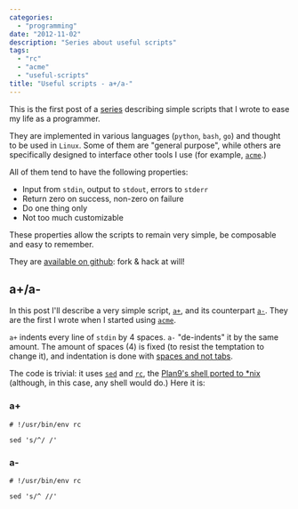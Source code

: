 ```yaml
---
categories:
  - "programming"
date: "2012-11-02"
description: "Series about useful scripts"
tags:
  - "rc"
  - "acme"
  - "useful-scripts"
title: "Useful scripts - a+/a-"
---
```


This is the first post of a [series][1] describing simple scripts that I wrote
to ease my life as a programmer.

They are implemented in various languages (`python`, `bash`, `go`) and thought
to be used in `Linux`. Some of them are "general purpose", while others are
specifically designed to interface other tools I use (for example,
[`acme`][2].)

All of them tend to have the following properties:

*   Input from `stdin`, output to `stdout`, errors to `stderr`
*   Return zero on success, non-zero on failure
*   Do one thing only
*   Not too much customizable

These properties allow the scripts to remain very simple, be composable and
easy to remember.

They are [available on github][3]: fork & hack at will!

## a+/a-

In this post I'll describe a very simple script, [`a+`][4], and its counterpart
[`a-`][5]. They are the first I wrote when I started using [`acme`][2].

`a+` indents every line of `stdin` by 4 spaces. `a-` "de-indents" it by the
same amount. The amount of spaces (4) is fixed (to resist the temptation to
change it), and indentation is done with [spaces and not tabs][6].

The code is trivial: it uses [`sed`][7] and [`rc`][8], the [Plan9's shell
ported to *nix][9] (although, in this case, any shell would do.) Here it is:

### a+

    # !/usr/bin/env rc  

    sed 's/^/ /'  

### a-

    # !/usr/bin/env rc  

    sed 's/^ //'  

 [1]: /blog/tag/useful-scripts/
 [2]: http://acme.cat-v.org/
 [3]: https://github.com/lbolla/cmd
 [4]: https://github.com/lbolla/cmd/blob/master/a%2B
 [5]: https://github.com/lbolla/cmd/blob/master/a-
 [6]: http://www.python.org/dev/peps/pep-0008/#tabs-or-spaces
 [7]: http://swtch.com/plan9port/man/man1/sed.html
 [8]: http://swtch.com/plan9port/man/man1/rc.html
 [9]: http://swtch.com/plan9port/
